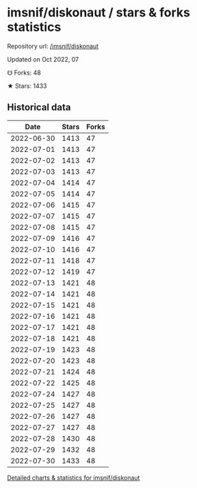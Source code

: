 # imsnif/diskonaut / stars & forks statistics

Repository url: [/imsnif/diskonaut](https://github.com/imsnif/diskonaut)

Updated on Oct 2022, 07

☋ Forks: 48

★ Stars: 1433

## Historical data
| Date | Stars | Forks |
|------|-------|-------|
| 2022-06-30 | 1413 | 47 | 
| 2022-07-01 | 1413 | 47 | 
| 2022-07-02 | 1413 | 47 | 
| 2022-07-03 | 1413 | 47 | 
| 2022-07-04 | 1414 | 47 | 
| 2022-07-05 | 1414 | 47 | 
| 2022-07-06 | 1415 | 47 | 
| 2022-07-07 | 1415 | 47 | 
| 2022-07-08 | 1415 | 47 | 
| 2022-07-09 | 1416 | 47 | 
| 2022-07-10 | 1416 | 47 | 
| 2022-07-11 | 1418 | 47 | 
| 2022-07-12 | 1419 | 47 | 
| 2022-07-13 | 1421 | 48 | 
| 2022-07-14 | 1421 | 48 | 
| 2022-07-15 | 1421 | 48 | 
| 2022-07-16 | 1421 | 48 | 
| 2022-07-17 | 1421 | 48 | 
| 2022-07-18 | 1421 | 48 | 
| 2022-07-19 | 1423 | 48 | 
| 2022-07-20 | 1423 | 48 | 
| 2022-07-21 | 1424 | 48 | 
| 2022-07-22 | 1425 | 48 | 
| 2022-07-24 | 1427 | 48 | 
| 2022-07-25 | 1427 | 48 | 
| 2022-07-26 | 1427 | 48 | 
| 2022-07-27 | 1427 | 48 | 
| 2022-07-28 | 1430 | 48 | 
| 2022-07-29 | 1432 | 48 | 
| 2022-07-30 | 1433 | 48 | 


[Detailed charts & statistics for imsnif/diskonaut](https://reviewgithub.com/rep/imsnif/diskonaut)
